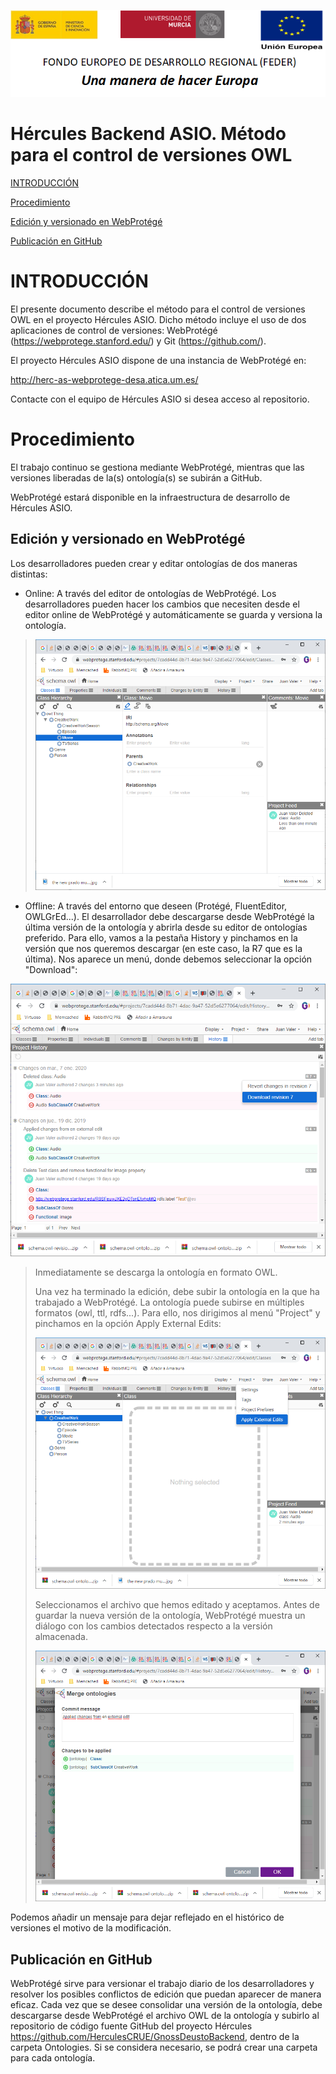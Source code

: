![](.//media/CabeceraDocumentosMD.png)

# Hércules Backend ASIO. Método para el control de versiones OWL 

[INTRODUCCIÓN](#introducción)

[Procedimiento](#procedimiento)

[  Edición y versionado en WebProtégé](#edición-y-versionado-en-webprotégé)

[  Publicación en GitHub](#publicación-en-github)

INTRODUCCIÓN
============

El presente documento describe el método para el control de versiones
OWL en el proyecto Hércules ASIO. Dicho método incluye el uso de dos
aplicaciones de control de versiones: WebProtégé
(<https://webprotege.stanford.edu/>) y Git (<https://github.com/>).

El proyecto Hércules ASIO dispone de una instancia de WebProtégé en:

http://herc-as-webprotege-desa.atica.um.es/

Contacte con el equipo de Hércules ASIO si desea acceso al repositorio.

Procedimiento
=============

El trabajo continuo se gestiona mediante WebProtégé, mientras que las
versiones liberadas de la(s) ontología(s) se subirán a GitHub.

WebProtégé estará disponible en la infraestructura de desarrollo de
Hércules ASIO.

Edición y versionado en WebProtégé
----------------------------------

Los desarrolladores pueden crear y editar ontologías de dos maneras
distintas:

-   Online: A través del editor de ontologías de WebProtégé. Los
    desarrolladores pueden hacer los cambios que necesiten desde el
    editor online de WebProtégé y automáticamente se guarda y versiona
    la ontología.

> ![](.//media/image2.png)

-   Offline: A través del entorno que deseen (Protégé, FluentEditor,
    OWLGrEd...). El desarrollador debe descargarse desde WebProtégé la
    última versión de la ontología y abrirla desde su editor de
    ontologías preferido. Para ello, vamos a la pestaña History y
    pinchamos en la versión que nos queremos descargar (en este caso, la
    R7 que es la última). Nos aparece un menú, donde debemos seleccionar
    la opción "Download":

![](.//media/image3.png)

> Inmediatamente se descarga la ontología en formato OWL.
>
> Una vez ha terminado la edición, debe subir la ontología en la que ha
> trabajado a WebProtégé. La ontología puede subirse en múltiples
> formatos (owl, ttl, rdfs...). Para ello, nos dirigimos al menú
> "Project" y pinchamos en la opción Apply External Edits:
>
> ![](.//media/image4.png)
>
> Seleccionamos el archivo que hemos editado y aceptamos. Antes de
> guardar la nueva versión de la ontología, WebProtégé muestra un
> diálogo con los cambios detectados respecto a la versión almacenada.
>
> ![](.//media/image5.png)

Podemos añadir un mensaje para dejar reflejado en el histórico de
versiones el motivo de la modificación.

Publicación en GitHub
---------------------

WebProtégé sirve para versionar el trabajo diario de los desarrolladores
y resolver los posibles conflictos de edición que puedan aparecer de
manera eficaz. Cada vez que se desee consolidar una versión de la
ontología, debe descargarse desde WebProtégé el archivo OWL de la
ontología y subirlo al repositorio de código fuente GitHub del proyecto
Hércules <https://github.com/HerculesCRUE/GnossDeustoBackend>, dentro de
la carpeta Ontologies. Si se considera necesario, se podrá crear una
carpeta para cada ontología.
